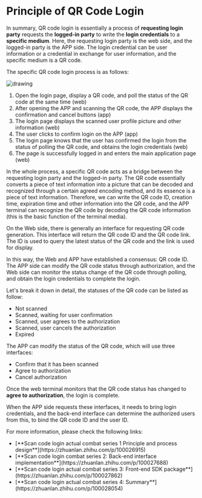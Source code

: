 # Principle of QR Code Login

<LastUpdated/>


In summary, QR code login is essentially a process of **requesting login party** requests the **logged-in party** to write the **login credentials** to a **specific medium**. Here, the requesting login party is the web side, and the logged-in party is the APP side. The login credential can be user information or a credential in exchange for user information, and the specific medium is a QR code.

The specific QR code login process is as follows:

<img src="~@imagesZhCn/concepts/Lark20210302-193542.png" alt="drawing"/>

1. Open the login page, display a QR code, and poll the status of the QR code at the same time \(web\)
2. After opening the APP and scanning the QR code, the APP displays the confirmation and cancel buttons \(app\)
3. The login page displays the scanned user profile picture and other information \(web\)
4. The user clicks to confirm login on the APP \(app\)
5. The login page knows that the user has confirmed the login from the status of polling the QR code, and obtains the login credentials \(web\)
6. The page is successfully logged in and enters the main application page \(web\)

  
In the whole process, a specific QR code acts as a bridge between the requesting login party and the logged-in party. The QR code essentially converts a piece of text information into a picture that can be decoded and recognized through a certain agreed encoding method, and its essence is a piece of text information. Therefore, we can write the QR code ID, creation time, expiration time and other information into the QR code, and the APP terminal can recognize the QR code by decoding the QR code information (this is the basic function of the terminal media).

On the Web side, there is generally an interface for requesting QR code generation. This interface will return the QR code ID and the QR code link. The ID is used to query the latest status of the QR code and the link is used for display.

In this way, the Web and APP have established a consensus: QR code ID. The APP side can modify the QR code status through authorization, and the Web side can monitor the status change of the QR code through polling, and obtain the login credentials to complete the login.

Let's break it down in detail, the statuses of the QR code can be listed as follow:

* Not scanned
* Scanned, waiting for user confirmation
* Scanned, user agrees to the authorization
* Scanned, user cancels the authorization
* Expired


The APP can modify the status of the QR code, which will use three interfaces:

* Confirm that it has been scanned
* Agree to authorization
* Cancel authorization


Once the web terminal monitors that the QR code status has changed to **agree to authorization**, the login is complete.

When the APP side requests these interfaces, it needs to bring login credentials, and the back-end interface can determine the authorized users from this, to bind the QR code ID and the user ID.

For more information, please check the following links:
<ul>
    <li>[**Scan code login actual combat series 1 Principle and process design**](https://zhuanlan.zhihu.com/p/100026915)</li>
    <li>[**Scan code login combat series 2: Back-end interface implementation**](https://zhuanlan.zhihu.com/p/100027688)</li>
    <li>[**Scan code login actual combat series 3: Front-end SDK package**](https://zhuanlan.zhihu.com/p/100027862)</li>
    <li>[**Scan code login actual combat series 4: Summary**](https://zhuanlan.zhihu.com/p/100028054)</li>
</ul>



